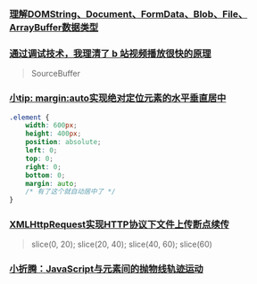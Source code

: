 ### [理解DOMString、Document、FormData、Blob、File、ArrayBuffer数据类型](https://www.zhangxinxu.com/wordpress/2013/10/understand-domstring-document-formdata-blob-file-arraybuffer/)

### [通过调试技术，我理清了 b 站视频播放很快的原理](https://juejin.cn/post/7255110638154072120)

> SourceBuffer

### [小tip: margin:auto实现绝对定位元素的水平垂直居中](https://www.zhangxinxu.com/wordpress/2013/11/margin-auto-absolute-%e7%bb%9d%e5%af%b9%e5%ae%9a%e4%bd%8d-%e6%b0%b4%e5%b9%b3%e5%9e%82%e7%9b%b4%e5%b1%85%e4%b8%ad/)

```css
.element {
    width: 600px;
    height: 400px;
    position: absolute;
    left: 0;
    top: 0;
    right: 0;
    bottom: 0;
    margin: auto;
    /* 有了这个就自动居中了 */
}
```

### [XMLHttpRequest实现HTTP协议下文件上传断点续传](https://www.zhangxinxu.com/wordpress/2013/11/xmlhttprequest-ajax-localstorage-%e6%96%87%e4%bb%b6%e6%96%ad%e7%82%b9%e7%bb%ad%e4%bc%a0/)

> slice(0, 20); slice(20, 40); slice(40, 60); slice(60)

### [小折腾：JavaScript与元素间的抛物线轨迹运动](https://www.zhangxinxu.com/wordpress/2013/12/javascript-js-%e5%85%83%e7%b4%a0-%e6%8a%9b%e7%89%a9%e7%ba%bf-%e8%bf%90%e5%8a%a8-%e5%8a%a8%e7%94%bb/)
